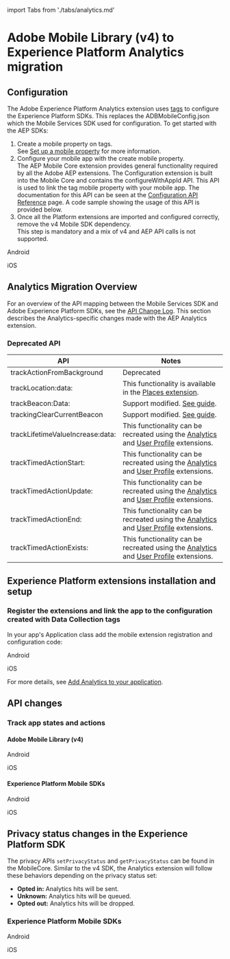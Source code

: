 import Tabs from './tabs/analytics.md'

# Adobe Mobile Library (v4) to Experience Platform Analytics migration

## Configuration

The Adobe Experience Platform Analytics extension uses [tags](https://experience.adobe.com/#/data-collection/) to configure the Experience Platform SDKs. This replaces the ADBMobileConfig.json which the Mobile Services SDK used for configuration. To get started with the AEP SDKs:

1. Create a mobile property on tags. <br/>See [Set up a mobile property](../../getting-started/create-a-mobile-property.md) for more information.
2. Configure your mobile app with the create mobile property.<br/>The AEP Mobile Core extension provides general functionality required by all the Adobe AEP extensions. The Configuration extension is built into the Mobile Core and contains the configureWithAppId API. This API is used to link the tag mobile property with your mobile app. The documentation for this API can be seen at the [Configuration API Reference](../../mobile-core/configuration/api-reference.md#configurewithappid) page. A code sample showing the usage of this API is provided below.
3. Once all the Platform extensions are imported and configured correctly, remove the v4 Mobile SDK dependency. <br/>This step is mandatory and a mix of v4 and AEP API calls is not supported.

<TabsBlock orientation="horizontal" slots="heading, content" repeat="2"/>

Android

<Tabs query="platform=android&task=config"/>

iOS

<Tabs query="platform=ios&task=config"/>

## Analytics Migration Overview

For an overview of the API mapping between the Mobile Services SDK and Adobe Experience Platform SDKs, see the [API Change Log](./api-changelog.md). This section describes the Analytics-specific changes made with the AEP Analytics extension.

### Deprecated API

| API | Notes |
|---|---|
| trackActionFromBackground | Deprecated |
| trackLocation:data: | This functionality is available in the [Places extension](../../places/index.md). |
| trackBeacon:Data: | Support modified. [See guide](../../adobe-analytics/track-beacon.md). |
| trackingClearCurrentBeacon | Support modified. [See guide](../../adobe-analytics/track-beacon.md). |
| trackLifetimeValueIncrease:data: | This functionality can be recreated using the [Analytics](../../adobe-analytics/index.md) and [User Profile](../../profile/index.md) extensions.
| trackTimedActionStart: | This functionality can be recreated using the [Analytics](../../adobe-analytics/index.md) and [User Profile](../../profile/index.md) extensions.
| trackTimedActionUpdate: | This functionality can be recreated using the [Analytics](../../adobe-analytics/index.md) and [User Profile](../../profile/index.md) extensions.
| trackTimedActionEnd: | This functionality can be recreated using the [Analytics](../../adobe-analytics/index.md) and [User Profile](../../profile/index.md) extensions.
| trackTimedActionExists: | This functionality can be recreated using the [Analytics](../../adobe-analytics/index.md) and [User Profile](../../profile/index.md) extensions.

## Experience Platform extensions installation and setup

### Register the extensions and link the app to the configuration created with Data Collection tags

In your app's Application class add the mobile extension registration and configuration code:

<TabsBlock orientation="horizontal" slots="heading, content" repeat="2"/>

Android

<Tabs query="platform=android&task=aep-install"/>

iOS

<Tabs query="platform=ios&task=aep-install"/>

For more details, see [Add Analytics to your application](../../adobe-analytics/index.md#add-analytics-to-your-application).

## API changes

### Track app states and actions

#### Adobe Mobile Library (v4)

<TabsBlock orientation="horizontal" slots="heading, content" repeat="2"/>

Android

<Tabs query="platform=android&task=api-changes-v4"/>

iOS

<Tabs query="platform=ios&task=api-changes-v4"/>

#### Experience Platform Mobile SDKs

<TabsBlock orientation="horizontal" slots="heading, content" repeat="2"/>

Android

<Tabs query="platform=android&task=api-changes-aep"/>

iOS

<Tabs query="platform=ios&task=api-changes-aep"/>


## Privacy status changes in the Experience Platform SDK

The privacy APIs `setPrivacyStatus` and `getPrivacyStatus` can be found in the MobileCore. Similar to the v4 SDK, the Analytics extension will follow these behaviors depending on the privacy status set:

* **Opted in:** Analytics hits will be sent.
* **Unknown:** Analytics hits will be queued.
* **Opted out:** Analytics hits will be dropped.

### Experience Platform Mobile SDKs

<TabsBlock orientation="horizontal" slots="heading, content" repeat="2"/>

Android

<Tabs query="platform=android&task=privacy-changes-aep"/>

iOS

<Tabs query="platform=ios&task=privacy-changes-aep"/>
